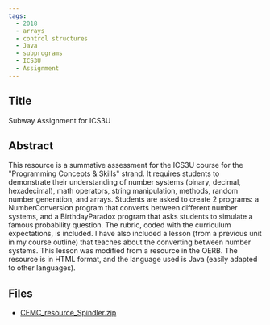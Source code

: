 ```yaml
---
tags:
  - 2018
  - arrays
  - control structures
  - Java
  - subprograms
  - ICS3U
  - Assignment
---
```

    
## Title

Subway Assignment for ICS3U

## Abstract

This resource is a summative assessment for the ICS3U course for the "Programming Concepts & Skills" strand. It requires students to demonstrate their understanding of number systems (binary, decimal, hexadecimal), math operators, string manipulation, methods, random number generation, and arrays. Students are asked to create 2 programs: a NumberConversion program that converts between different number systems, and a BirthdayParadox program that asks students to simulate a famous probability question. The rubric, coded with the curriculum expectations, is included. I have also included a lesson (from a previous unit in my course outline) that teaches about the converting between number systems. This lesson was modified from a resource in the OERB. The resource is in HTML format, and the language used is Java (easily adapted to other languages).

## Files

- [CEMC_resource_Spindler.zip](resources/2018/Karen_Spindler/CEMC_resource_Spindler.zip)
